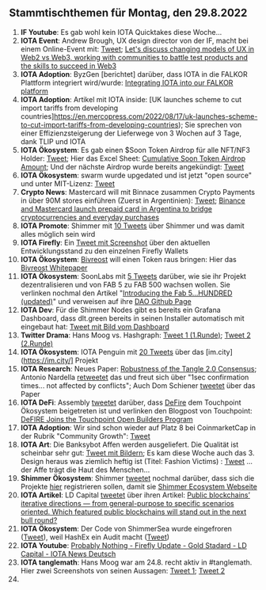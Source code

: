## Stammtischthemen für Montag, den 29.8.2022

1. **IF Youtube**: Es gab wohl kein IOTA Quicktakes diese Woche...
2. **IOTA Event**: Andrew Brough, UX design director von der IF, macht bei einem Online-Event mit: [Tweet](https://twitter.com/digital__zen/status/1560171918464098304?s=20&t=klcYlKmXwvFPA7CZKcY6Wg); [Let's discuss changing models of UX in Web2 vs Web3, working with communities to battle test products and the skills to succeed in Web3](https://www.eventbrite.sg/e/uxdesign-in-web3-tickets-391126398587)
3. **IOTA Adoption**: ByzGen [berichtet] darüber, dass IOTA in die FALKOR Plattform integriert wird/wurde: [Integrating IOTA into our FALKOR platform](https://www.eventbrite.sg/e/uxdesign-in-web3-tickets-391126398587)
4. **IOTA Adoption**: Artikel mit IOTA inside: [UK launches scheme to cut import tariffs from developing countries]https://en.mercopress.com/2022/08/17/uk-launches-scheme-to-cut-import-tariffs-from-developing-countries); Sie sprechen von einer Effizienzsteigerung der Lieferwege von 3 Wochen auf 3 Tage, dank TLIP und IOTA
5. **IOTA Ökosystem**: Es gab einen $Soon Token Airdrop für alle NFT/NF3 Holder: [Tweet](https://twitter.com/soon_labs/status/1561941304560558082?s=20&t=8HmV7mKHTmWrXe1gfcqAww); Hier das Excel Sheet: [Cumulative Soon Token Airdrop Amount](https://docs.google.com/spreadsheets/d/1p_UMC8Fmw78bMK8cRqrXkXe-59nHQK8fSoJwLypRun4/edit#gid=1585516814); Und der nächste Airdrop wurde bereits angekündigt: [Tweet](https://twitter.com/soon_labs/status/1562001776638771202?s=20&t=W7BLKk1szZVDtCVP9YrNPw)
6. **IOTA Ökosystem**: swarm wurde upgedated und ist jetzt "open source" und unter MIT-Lizenz: [Tweet](https://twitter.com/tanglebay/status/1561725374547038208?s=20&t=W7BLKk1szZVDtCVP9YrNPw)
7. **Crypto News**: Mastercard will mit Binnace zusammen Crypto Payments in über 90M stores einführen (Zuerst in Argentinien): [Tweet](https://twitter.com/BTC_Archive/status/1562190278429392898?s=20&t=t-at2TkeAYRX4AuZUf2XnA); [Binance and Mastercard launch prepaid card in Argentina to bridge cryptocurrencies and everyday purchases](https://www.mastercard.com/news/latin-america/en/newsroom/press-releases/pr-en/2022/august/binance-and-mastercard-launch-prepaid-card-in-argentina-to-bridge-cryptocurrencies-and-everyday-purchases/)
8. **IOTA Promote**: Shimmer mit [10 Tweets](https://twitter.com/shimmernet/status/1562137596406505473?s=20&t=t-at2TkeAYRX4AuZUf2XnA) über Shimmer und was damit alles möglich sein wird
9. **IOTA Firefly**: Ein [Tweet mit Screenshot](https://twitter.com/IotaPoet/status/1562220287361523731?s=20&t=t-at2TkeAYRX4AuZUf2XnA) über den aktuellen Entwicklungsstand zu den einzelnen Firefly Wallets
10. **IOTA Ökosystem**: [Bivreost](https://twitter.com/bivreost) will einen Token raus bringen: Hier das [Bivreost Whitepaper](https://drive.google.com/file/d/1kkmkzxO1viIERXxAPNUHY_vk-0Q16QWG/view)
11. **IOTA Ökosystem**: SoonLabs mit [5 Tweets](https://twitter.com/soon_labs/status/1562321778998779905?s=20&t=t-at2TkeAYRX4AuZUf2XnA) darüber, wie sie ihr Projekt dezentralisieren und von FAB 5 zu FAB 500 wachsen wollen. Sie verlinken nochmal den Artikel "[Introducing the Fab 5…HUNDRED (updated)](https://soonlabs.medium.com/fab-5-hundred-57e013347497)" und verweisen auf ihre [DAO Github Page](https://github.com/soonaverse/soonaverse-dao)
12. **IOTA Dev**: Für die Shimmer Nodes gibt es bereits ein Grafana Dashboard, dass dlt.green bereits in seinen Installer automatisch mit eingebaut hat: [Tweet mit Bild vom Dashboard](https://twitter.com/dlt_green/status/1562300154039918592?s=20&t=t-at2TkeAYRX4AuZUf2XnA)
13. **Twitter Drama**: Hans Moog vs. Hashgraph: [Tweet 1 (1.Runde)](https://twitter.com/hus_qy/status/1562128730297929728?s=20&t=t-at2TkeAYRX4AuZUf2XnA); [Tweet 2 (2.Runde)](https://twitter.com/hus_qy/status/1562143010246230020?s=20&t=t-at2TkeAYRX4AuZUf2XnA)
14. **IOTA Ökosystem**: IOTA Penguin mit [20 Tweets](https://twitter.com/iota_penguin/status/1562065850693206018?s=20&t=t-at2TkeAYRX4AuZUf2XnA) über das [im.city](https://im.city/] Projekt
15. **IOTA Research**: Neues Paper: [Robustness of the Tangle 2.0 Consensus](https://arxiv.org/abs/2208.08254); Antonio Nardella [retweetet](https://twitter.com/antonionardella/status/1562386897653190656?s=20&t=t-at2TkeAYRX4AuZUf2XnA) das und freut sich über "1sec confirmation times... not affected by conflicts"; Auch Dom Schiener [tweetet](https://twitter.com/DomSchiener/status/1562390061190201344?s=20&t=vSzktLPQ2sxTCdXA8dYyAQ) über das Paper
16. **IOTA DeFi**: Assembly [tweetet](https://twitter.com/assembly_net/status/1562424502528528387?s=20&t=EKk6vySu9m5p_VjNFoM5WA) darüber, dass [DeFire](https://twitter.com/DeFIRE_org) dem Touchpoint Ökosystem beigetreten ist und verlinken den Blogpost von Touchpoint: [DeFIRE Joins the Touchpoint Open Builders Program](https://blog.assembly.sc/defire-joins-touchpoint/)
17. **IOTA Adoption**: Wir sind schon wieder auf Platz 8 bei CoinmarketCap in der Rubrik "Community Growth": [Tweet](https://twitter.com/CoinMarketCap/status/1562358110102364160?s=20&t=jhjt48nxMYMF-05x5EDnrg)
18. **IOTA Art**: Die Banksybot Affen werden ausgeliefert. Die Qualität ist scheinbar sehr gut: [Tweet mit Bildern](https://twitter.com/Wolf08151/status/1562398166674276352?s=20&t=UEaiQPrf1J-lrlOyDtKsjw); Es kam diese Woche auch das 3. Design heraus was ziemlich heftig ist (Titel: Fashion Victims) : [Tweet](https://twitter.com/MirumLabs/status/1562457223183208449?s=20&t=Fz6IFperY2gNjeriw-9AMw) ... der Affe trägt die Haut des Menschen...
19. **Shimmer Ökosystem**: Shimmer [tweetet](https://twitter.com/shimmernet/status/1562469810076008448?s=20&t=UEaiQPrf1J-lrlOyDtKsjw) nochmal darüber, dass sich die Projekte [hier](https://airtable.com/shrxJgMxXDQr2Dseo) registrieren sollen, damit sie [Shimmer Ecosystem Webseite](https://shimmer.network/ecosystem)
20. **IOTA Artikel**: LD Capital [tweetet](https://twitter.com/LD_Capital/status/1562345726344331265?s=20&t=UEaiQPrf1J-lrlOyDtKsjw) über ihren Artikel: [Public blockchains’ iterative directions — from general-purpose to specific scenarios oriented. Which featured public blockchains will stand out in the next bull round?
](https://ld-capital.medium.com/public-blockchains-iterative-directions-from-general-purpose-to-specific-scenarios-oriented-7c6b59577c8f)
21. **IOTA Ökosystem**: Der Code von ShimmerSea wurde eingefroren ([Tweet](https://twitter.com/ShimmerSeaDEX/status/1562545489643311104?s=20&t=UEaiQPrf1J-lrlOyDtKsjw)), weil HashEx ein Audit macht ([Tweet](https://twitter.com/HashExOfficial/status/1562519882696011777?s=20&t=UEaiQPrf1J-lrlOyDtKsjw))
22. **IOTA Youtube**: [Probably Nothing - Firefly Update - Gold Stadard - LD Capital - IOTA News Deutsch](https://www.youtube.com/watch?v=PvN1LTzb5Lg)
23. **IOTA tanglemath**: Hans Moog war am 24.8. recht aktiv in #tanglemath. Hier zwei Screenshots von seinen Aussagen: [Tweet 1](https://twitter.com/Vrom14286662/status/1562665850012069896?s=20&t=NanzbAIkzwsGiOfAstz0Ww); [Tweet 2](https://twitter.com/Vrom14286662/status/1562675778176765952?s=20&t=NanzbAIkzwsGiOfAstz0Ww)
24. 




